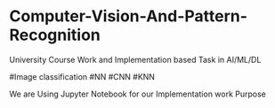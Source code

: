 # Computer-Vision-And-Pattern-Recognition
University Course Work and Implementation based Task in AI/ML/DL

#Image classification
#NN
#CNN
#KNN

We are Using Jupyter Notebook for our Implementation work Purpose
